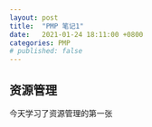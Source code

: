 ```yaml
---
layout: post
title:  "PMP 笔记1"
date:   2021-01-24 18:11:00 +0800
categories: PMP
# published: false
---
```


## 资源管理

今天学习了资源管理的第一张
